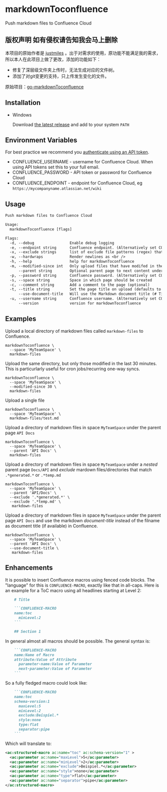 # markdownToconfluence

Push markdown files to Confluence Cloud

## 版权声明  如有侵权请告知我会马上删除

本项目的原始作者是 [justmiles](https://github.com/justmiles) 。出于对需求的使用，原功能不能满足我的需求，所以本人在此项目上做了更改，添加的功能如下：

- 修复了深层级文件夹上传时，无法生成对应的文件树。
- 添加了对git变更的支持，只上传发生变化的文件。

原始项目：[go-markdownToconfluence](https://github.com/justmiles/go-markdownToconfluence)

## Installation

- Windows

  Download [the latest release](https://github.com/justmiles/go-markdownToconfluence/releases/download/v3.1.2/go-markdown2confluence_3.1.2_windows_x86_64.tar.gz) and add to your system `PATH`

## Environment Variables

For best practice we recommend you [authenticate using an API token](https://id.atlassian.com/manage/api-tokens).

- CONFLUENCE_USERNAME - username for Confluence Cloud. When using API tokens set this to your full email.
- CONFLUENCE_PASSWORD - API token or password for Confluence Cloud
- CONFLUENCE_ENDPOINT - endpoint for Confluence Cloud, eg `https://mycompanyname.atlassian.net/wiki`

## Usage

```txt
Push markdown files to Confluence Cloud

Usage:
  markdownToconfluence [flags]

Flags:
  -d, --debug                Enable debug logging
  -e, --endpoint string      Confluence endpoint. (Alternatively set CONFLUENCE_ENDPOINT environment variable) (default "https://mydomain.atlassian.net/wiki")
  -x, --exclude strings      list of exclude file patterns (regex) that will be applied on markdown file paths
  -w, --hardwraps            Render newlines as <br />
  -h, --help                 help for markdownToconfluence
  -m, --modified-since int   Only upload files that have modifed in the past n minutes
      --parent string        Optional parent page to next content under
  -p, --password string      Confluence password. (Alternatively set CONFLUENCE_PASSWORD environment variable)
  -s, --space string         Space in which page should be created
  -c, --comment string       Add a comment to the page (optional)
  -t, --title string         Set the page title on upload (defaults to filename without extension)
      --use-document-title   Will use the Markdown document title (# Title) if available
  -u, --username string      Confluence username. (Alternatively set CONFLUENCE_USERNAME environment variable)
      --version              version for markdownToconfluence
```

## Examples

Upload a local directory of markdown files called `markdown-files` to Confluence.

```shell
markdownToconfluence \
  --space 'MyTeamSpace' \
  markdown-files
```

Upload the same directory, but only those modified in the last 30 minutes. This is particurlarly useful for cron jobs/recurring one-way syncs.

```shell
markdownToconfluence \
  --space 'MyTeamSpace' \
  --modified-since 30 \
  markdown-files
```

Upload a single file

```shell
markdownToconfluence \
  --space 'MyTeamSpace' \
  markdown-files/test.md
```

Upload a directory of markdown files in space `MyTeamSpace` under the parent page `API Docs`

```shell
markdownToconfluence \
  --space 'MyTeamSpace' \
  --parent 'API Docs' \
  markdown-files
```

Upload a directory of markdown files in space `MyTeamSpace` under a _nested_ parent page `Docs/API` and _exclude_ mardown files/directories that match `.*generated.*` or `.*temp.md`

```shell
markdownToconfluence \
  --space 'MyTeamSpace' \
  --parent 'API/Docs' \
  --exclude '.*generated.*' \
  --exclude '.*temp.md' \
   markdown-files
```

Upload a directory of markdown files in space `MyTeamSpace` under the parent page  `API Docs` and use the markdown _document-title_ instead of the filname as document title (if available) in Confluence.

```shell
markdownToconfluence \
  --space 'MyTeamSpace' \
  --parent 'API Docs' \
  --use-document-title \
   markdown-files
```

## Enhancements

It is possible to insert Confluence macros using fenced code blocks.
The "language" for this is `CONFLUENCE-MACRO`, exactly like that in all-caps.
Here is an example for a ToC macro using all headlines starting at Level 2:

```markdown
    # Title

    ```CONFLUENCE-MACRO
    name:toc
      minLevel:2
    ```

    ## Section 1
```

In general almost all macros should be possible.
The general syntax is:

```markdown
    ```CONFLUENCE-MACRO
    name:Name of Macro
    attribute:Value of Attribute
      parameter-name:Value of Parameter
      next-parameter:Value of Parameter
    ```
```

So a fully fledged macro could look like:

```markdown
    ```CONFLUENCE-MACRO
    name:toc
    schema-version:1
      maxLevel:5
      minLevel:2
      exclude:Beispiel.*
      style:none
      type:flat
      separator:pipe
    ```
```

Which will translate to:

```XML
<ac:structured-macro ac:name="toc" ac:schema-version="1" >
  <ac:parameter ac:name="maxLevel">5</ac:parameter>
  <ac:parameter ac:name="minLevel">2</ac:parameter>
  <ac:parameter ac:name="exclude">Beispiel.*</ac:parameter>
  <ac:parameter ac:name="style">none</ac:parameter>
  <ac:parameter ac:name="type">flat</ac:parameter>
  <ac:parameter ac:name="separator">pipe</ac:parameter>
</ac:structured-macro>
```

